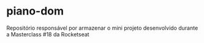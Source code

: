 # piano-dom
 Repositório responsável por armazenar o mini projeto desenvolvido durante a Masterclass #18 da Rocketseat
